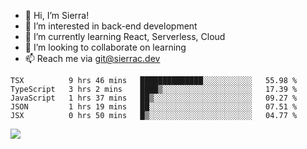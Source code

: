 - 👋 Hi, I’m Sierra!
- 👀 I’m interested in back-end development
- 🌱 I’m currently learning React, Serverless, Cloud
- 💞️ I’m looking to collaborate on learning
- 📫 Reach me via git@sierrac.dev

<!--START_SECTION:waka-->

```text
TSX          9 hrs 46 mins   ██████████████░░░░░░░░░░░   55.98 %
TypeScript   3 hrs 2 mins    ████▒░░░░░░░░░░░░░░░░░░░░   17.39 %
JavaScript   1 hrs 37 mins   ██▒░░░░░░░░░░░░░░░░░░░░░░   09.27 %
JSON         1 hrs 19 mins   ██░░░░░░░░░░░░░░░░░░░░░░░   07.51 %
JSX          0 hrs 50 mins   █▒░░░░░░░░░░░░░░░░░░░░░░░   04.77 %
```

<!--END_SECTION:waka-->


![](https://hit.yhype.me/github/profile?user_id=7351311)
